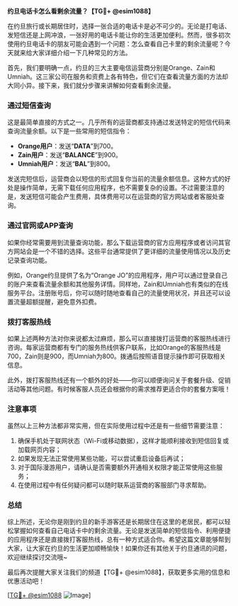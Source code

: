 **约旦电话卡怎么看剩余流量？【TG💪+ @esim1088】**

在约旦旅行或长期居住时，选择一张合适的电话卡是必不可少的。无论是打电话、发短信还是上网冲浪，一张好用的电话卡能让你的生活更加便利。然而，很多初次使用约旦电话卡的朋友可能会遇到一个问题：怎么查看自己卡里的剩余流量呢？今天就来给大家详细介绍一下几种常见的方法。

首先，我们要明确一点，约旦的三大主要电信运营商分别是Orange、Zain和Umniah。这三家公司在服务和资费上各有特色，但它们在查看流量方面的方法却大同小异。接下来，我们就分步骤来讲解如何查看剩余流量。

### **通过短信查询**
这是最简单直接的方式之一。几乎所有的运营商都支持通过发送特定的短信代码来查询流量余额。以下是一些常用的短信指令：

- **Orange用户**：发送“**DATA**”到700。
- **Zain用户**：发送“**BALANCE**”到900。
- **Umniah用户**：发送“**BAL**”到800。

发送完短信后，运营商会以短信的形式回复你当前的流量余额信息。这种方式的好处是操作简单，无需下载任何应用程序，也不需要复杂的设置。不过需要注意的是，发送短信可能会产生费用，具体费用可以在运营商的官方网站或者客服处查询。

### **通过官网或APP查询**
如果你经常需要用到流量查询功能，那么下载运营商的官方应用程序或者访问其官方网站会是一个不错的选择。这些平台通常提供了更详细的流量使用情况以及历史记录查询功能。

例如，Orange约旦提供了名为“Orange JO”的应用程序，用户可以通过登录自己的账户来查看流量余额和其他服务详情。同样地，Zain和Umniah也有类似的在线服务平台。注册账号后，你可以随时随地查看自己的流量使用状况，并且还可以设置流量超额提醒，避免意外扣费。

### **拨打客服热线**
如果上述两种方法对你来说都太过麻烦，那么可以直接拨打运营商的客服热线进行咨询。每家运营商都有专门的服务热线供客户联系，比如Orange的客服热线是700，Zain则是900，而Umniah为800。拨通后按照语音提示操作即可获取相关信息。

此外，拨打客服热线还有一个额外的好处——你可以顺便询问关于套餐升级、促销活动等其他问题。有时候客服人员还会根据你的需求推荐更适合你的套餐方案哦！

### **注意事项**
虽然以上三种方法都非常实用，但在实际使用过程中还是有一些细节需要注意：
1. 确保手机处于联网状态（Wi-Fi或移动数据），这样才能顺利接收到短信回复或加载网页内容；
2. 如果发现无法正常使用某些功能，可以尝试重启设备后再试；
3. 对于国际漫游用户，请确认是否需要额外开通相关权限才能正常使用这些服务；
4. 在使用过程中有任何疑问都可以随时联系运营商的客服部门寻求帮助。

### **总结**
综上所述，无论你是刚到约旦的新手游客还是长期居住在这里的老居民，都可以轻松掌握如何查看自己电话卡中的剩余流量。无论是发送简单的短信指令、利用便捷的应用程序还是直接拨打客服热线，总有一种方式适合你。希望这篇文章能够帮到大家，让大家在约旦的生活更加顺畅愉快！如果你还有其他关于约旦通讯的问题，欢迎继续探讨交流哦~

最后再次提醒大家关注我们的频道【TG💪+ @esim1088】，获取更多实用的信息和优惠活动吧！

[[TG💪+ @esim1088](https://t.me/s/esim1088) ![Image](https://i.postimg.cc/4NQfJmqS/Snipaste-2025-05-13-00-14-12.png)]